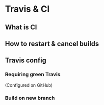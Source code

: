 # Travis & CI

## What is CI

## How to restart & cancel builds

## Travis config

### Requiring green Travis
(Configured on GitHub)

### Build on new branch
